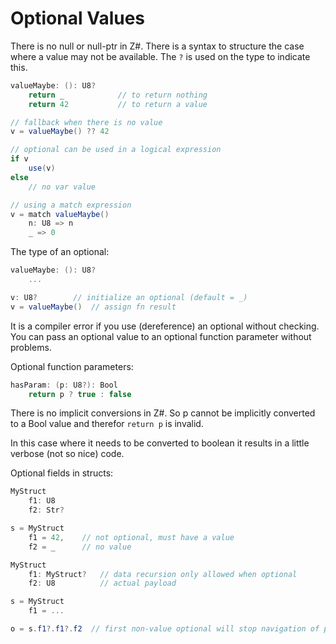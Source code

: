 # Optional Values

There is no null or null-ptr in Z#. There is a syntax to structure the case where a value may not be available. The `?` is used on the type to indicate this.

```C#
valueMaybe: (): U8?
    return _            // to return nothing
    return 42           // to return a value

// fallback when there is no value
v = valueMaybe() ?? 42

// optional can be used in a logical expression
if v
    use(v)
else
    // no var value

// using a match expression
v = match valueMaybe()
    n: U8 => n
    _ => 0
```

The type of an optional:

```C#
valueMaybe: (): U8?
    ...

v: U8?        // initialize an optional (default = _)
v = valueMaybe()  // assign fn result
```

It is a compiler error if you use (dereference) an optional without checking. You can pass an optional value to an optional function parameter without problems.

Optional function parameters:

```C#
hasParam: (p: U8?): Bool
    return p ? true : false
```

There is no implicit conversions in Z#. So p cannot be implicitly converted to a Bool value and therefor `return p` is invalid.

In this case where it needs to be converted to boolean it results in a little verbose (not so nice) code.

Optional fields in structs:

```C#
MyStruct
    f1: U8
    f2: Str?

s = MyStruct
    f1 = 42,    // not optional, must have a value
    f2 = _      // no value
```

```C#
MyStruct
    f1: MyStruct?   // data recursion only allowed when optional
    f2: U8          // actual payload

s = MyStruct
    f1 = ...

o = s.f1?.f1?.f2  // first non-value optional will stop navigation of path, result in _
```
